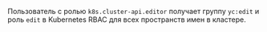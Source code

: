 Пользователь с ролью `k8s.cluster-api.editor` получает группу `yc:edit` и роль `edit` в Kubernetes RBAC для всех пространств имен в кластере.
